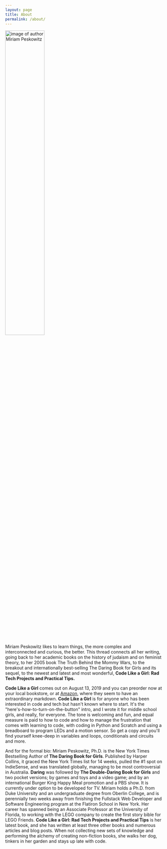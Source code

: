 ```yaml
---
layout: page
title: About
permalink: /about/
---
```

<!-- 
![Author Photo](https://res.cloudinary.com/tech-stories/image/upload/v1508974568/IMG_3662_soavuk.jpg) -->

<img class="image" src="https://res.cloudinary.com/tech-stories/image/upload/v1508974568/IMG_3662_soavuk.jpg" alt="image of author Miriam Peskowitz" width="50%" height="50%">

Miriam Peskowitz likes to learn things, the more complex and interconnected and curious, the better. This thread connects all her writing, going back to her academic books on the history of judaism and on feminist theory, to her 2005 book The Truth Behind the Mommy Wars, to the breakout and internationally best-selling The Daring Book for Girls and its sequel, to the newest and latest and most wonderful, **Code Like a Girl: Rad Tech Projects and Practical Tips.**

**Code Like a Girl** comes out on August 13, 2019 and you can preorder now at your local bookstore, or at [Amazon](https://www.amazon.com/dp/B079KSWTMX/ref=dp-kindle-redirect?_encoding=UTF8&btkr=1), where they seem to have an extraordinary markdown. **Code Like a Girl** is for anyone who has been interested in code and tech but hasn't known where to start. It's the "here's-how-to-turn-on-the-button" intro, and I wrote it for middle school girls, and really, for everyone. The tone is welcoming and fun, and equal measure is paid to how to code and how to manage the frustration that comes with learning to code, with coding in Python and Scratch and using a breadboard to program LEDs and a motion sensor. So get a copy and you'll find yourself knee-deep in variables and loops, conditionals and circuits and more. 

And for the formal bio: Miriam Peskowitz, Ph.D. is the New York Times Bestselling Author of **The Daring Book for Girls**. Published by Harper Collins, it graced the New York Times list for 14 weeks, pulled the #1 spot on IndieSense, and was translated globally, managing to be most controversial in Australia. **Daring** was followed by **The Double-Daring Book for Girls** and two pocket versions; by games and toys and a video game; and by an international Burger King Happy Meal promotion and a PBS show. It is currently under option to be developed for TV. Miriam holds a Ph.D. from Duke University and an undergraduate degree from Oberlin College, and is perennially two weeks away from finishing the Fullstack Web Developer and Software Engineering program at the Flatiron School in New York. Her career has spanned being an Associate Professor at the University of Florida, to working with the LEGO company to create the first story bible for LEGO Friends. **Code Like a Girl: Rad Tech Projects and Practical Tips** is her latest book, and she has written at least three other books and numerous articles and blog posts. When not collecting new sets of knowledge and performing the alchemy of creating non-fiction books, she walks her dog, tinkers in her garden and stays up late with code. 


 



<!-- 
this is how to do hyperlinks: 
[jekyll][jekyll-organization] /
[minima](https://github.com/jekyll/minima)
 -->